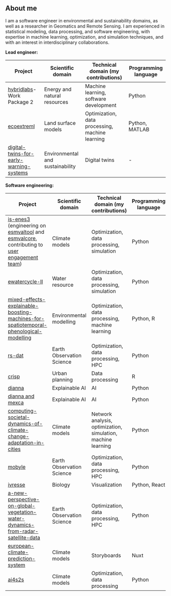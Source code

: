 ## About me

I am a software engineer in environmental and sustainability domains, as well as a researcher in Geomatics and Remote Sensing. 
I am experienced in statistical modeling, data processing, and software engineering, 
with expertise in machine learning, optimization, and simulation techniques, and with an interest in interdisciplinary collaborations.

**Lead engineer:**

| Project    | Scientific domain | Technical domain (my contributions) | Programming language |
| -------- | ------- | ------- | ------- |
|[hybridlabs](https://research-software-directory.org/projects/hybridlabs)- Work Package 2| Energy and natural resources | Machine learning, software development | Python |
|[ecoextreml](https://research-software-directory.org/projects/ecoextreml) | Land surface models | Optimization, data processing, machine learning | Python, MATLAB |
|[digital-twins-for-early-warning-systems](https://research-software-directory.org/projects/digital-twins-for-early-warning-systems) | Environmental and sustainability | Digital twins | - |

**Software engineering:**

| Project    | Scientific domain | Technical domain (my contributions) | Programming language |
| -------- | ------- | ------- | ------- |
|[is-enes3](https://research-software-directory.org/projects/is-enes3) (engineering on [esmvaltool](https://github.com/ESMValGroup/ESMValTool) and [esmvalcore](https://github.com/ESMValGroup/ESMValCore), contributing to [user engagement team](https://github.com/ESMValGroup/Community)) | Climate models | Optimization, data processing, simulation | Python |
|[ewatercycle-II](https://research-software-directory.org/projects/ewatercycle-ii) | Water resource | Optimization, data processing, simulation | Python |
|[mixed-effects-explainable-boosting-machines-for-spatiotemporal-phenological-modelling](https://research-software-directory.org/projects/mixed-effects-explainable-boosting-machines-for-spatiotemporal-phenological-modelling) | Environmental modelling | Optimization, data processing, machine learning | Python, R |
| [rs-dat](https://research-software-directory.org/projects/rs-dat) | Earth Observation Science | Optimization, data processing, HPC | Python |
|[crisp](https://research-software-directory.org/projects/crisp)| Urban planning | Data processing | R |
|[dianna](https://research-software-directory.org/projects/dianna) | Explainable AI| AI | Python|
|[dianna and mexca](https://github.com/dianna-ai/dianna-mexca-demo) | Explainable AI| AI | Python|
|[computing-societal-dynamics-of-climate-change-adaptation-in-cities](https://research-software-directory.org/projects/computing-societal-dynamics-of-climate-change-adaptation-in-cities) | Climate models | Network analysis, optimization, simulation, machine learning | Python|
|[mobyle](https://research-software-directory.org/projects/mobyle)| Earth Observation Science | Optimization, data processing, HPC | Python |
|[ivresse](https://research-software-directory.org/projects/ivresse) | Biology | Visualization | Python, React|
|[a-new-perspective-on-global-vegetation-water-dynamics-from-radar-satellite-data](https://research-software-directory.org/projects/a-new-perspective-on-global-vegetation-water-dynamics-from-radar-satellite-data) |Earth Observation Science | Optimization, data processing, HPC | Python |
|[european-climate-prediction-system](https://research-software-directory.org/projects/european-climate-prediction-system)| Climate models | Storyboards | Nuxt |
|[ai4s2s](https://research-software-directory.org/projects/ai4s2s)| Climate models | Optimization, data processing | Python |


<!--
**SarahAlidoost/SarahAlidoost** is a ✨ _special_ ✨ repository because its `README.md` (this file) appears on your GitHub profile.

Here are some ideas to get you started:

- 🔭 I’m currently working on ...
- 🌱 I’m currently learning ...
- 👯 I’m looking to collaborate on ...
- 🤔 I’m looking for help with ...
- 💬 Ask me about ...
- 📫 How to reach me: ...
- 😄 Pronouns: ...
- ⚡ Fun fact: ...
-->
